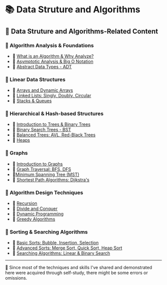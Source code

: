 # 📚 Data Struture and Algorithms

## 🔗 Data Struture and Algorithms-Related Content

### 📕 Algorithm Analysis & Foundations

- 📖 [What is an Algorithm & Why Analyze?](./01-algorithm-analysis-and-foundations/1_1-what-is-an-alorithm-and-why-analyze?.md)
- 📖 [Asymptotic Analysis & Big O Notation](./01-algorithm-analysis-and-foundations/1_2-asymptotic-analysis-and-big-o-notation.md)
- 📖 [Abstract Data Types - ADT](./01-algorithm-analysis-and-foundations/1_3-abstract-data-types-adt.md)

### 📕 Linear Data Structures

- 📖 [Arrays and Dynamic Arrays](./02-linear-data-structures/2_1-arrays-and-dynamic-arrays.md)
- 📖 [Linked Lists: Singly, Doubly, Circular](./02-linear-data-structures/2_2.linked-lists.md)
- 📖 [Stacks & Queues](./02-linear-data-structures/2_3-stacks-and-queues.md)

### 📕 Hierarchical & Hash-based Structures

- 📖 [Introduction to Trees & Binary Trees](./03-hierarchical-and-hash-based-structures/3_1-introduction-to-tree-and-binary-trees.md)
- 📖 [Binary Search Trees - BST](./03-hierarchical-and-hash-based-structures/3_2-binary_search-trees-bst.md)
- 📖 [Balanced Trees: AVL, Red-Black Trees](./03-hierarchical-and-hash-based-structures/3_3-balanced-trees.md)
- 📖 [Heaps](./03-hierarchical-and-hash-based-structures/3_4-heaps.md)

### 📕 Graphs

- 📖 [Introduction to Graphs](.)
- 📖 [Graph Traversal: BFS, DFS](.)
- 📖[Minimum Spanning Tree (MST)](.)
- 📖 [Shortest Path Algorithms: Dijkstra's](.)

### 📕 Algorithm Design Techniques

- 📖 [Recursion](.)
- 📖 [Divide and Conquer](.)
- 📖 [Dynamic Programming](.)
- 📖 [Greedy Algorithms](.)

### 📕 Sorting & Searching Algorithms

- 📖 [Basic Sorts: Bubble, Insertion, Selection](.)
- 📖 [Advanced Sorts: Merge Sort, Quick Sort, Heap Sort](.)
- 📖 [Searching Algorithms: Linear & Binary Search](.)

---

📍 Since most of the techniques and skills I've shared and demonstrated here were acquired through self-study, there might be some errors or omissions.